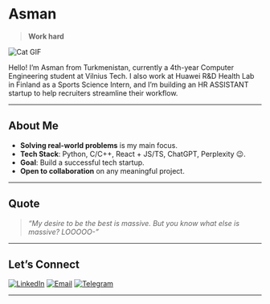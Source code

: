 # Asman
> **Work hard**

![Cat GIF](https://github.com/AsmanHud/AsmanHud/blob/main/cat-drinking-cat-drinking-water.gif)

Hello! I’m Asman from Turkmenistan, currently a 4th-year Computer Engineering student at Vilnius Tech. I also work at Huawei R&D Health Lab in Finland as a Sports Science Intern, and I’m building an HR ASSISTANT startup to help recruiters streamline their workflow.

---

## About Me
- **Solving real-world problems** is my main focus.
- **Tech Stack**: Python, C/C++, React + JS/TS, ChatGPT, Perplexity 😉.
- **Goal**: Build a successful tech startup.
- **Open to collaboration** on any meaningful project.

---

## Quote
> *“My desire to be the best is massive. But you know what else is massive? LOOOOO-”*

---

## Let’s Connect
[![LinkedIn](https://img.shields.io/badge/LinkedIn-Connect-blue?style=flat-square&logo=linkedin)](https://www.linkedin.com/in/asman-hudaykulyyev/)
[![Email](https://img.shields.io/badge/Email-Contact-c14438?style=flat-square&logo=gmail&logoColor=white)](mailto:asman.hudaykulyyev@gmail.com)
[![Telegram](https://img.shields.io/badge/Telegram-Message-0088CC?style=flat-square&logo=telegram&logoColor=white)](https://t.me/tutsogly)

---

